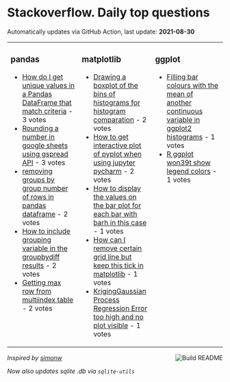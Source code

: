 # Stackoverflow. Daily top questions 

Automatically updates via GitHub Action, last update: **<!-- date starts -->2021-08-30<!-- date ends -->**


<table><tr><td valign="top" width="33%">

### pandas
<!-- pandas starts -->
* [How do I get unique values in a Pandas DataFrame that match criteria](https://stackoverflow.com/questions/68980221/how-do-i-get-unique-values-in-a-pandas-dataframe-that-match-criteria) - 3 votes
* [Rounding a number in google sheets using gspread API](https://stackoverflow.com/questions/68981780/rounding-a-number-in-google-sheets-using-gspread-api) - 3 votes
* [removing groups by group number of rows in pandas dataframe](https://stackoverflow.com/questions/68985531/removing-groups-by-group-number-of-rows-in-pandas-dataframe) - 2 votes
* [How to include grouping variable in the groupbydiff results](https://stackoverflow.com/questions/68979041/how-to-include-grouping-variable-in-the-groupby-diff-results) - 2 votes
* [Getting max row from multiindex table](https://stackoverflow.com/questions/68987574/getting-max-row-from-multi-index-table) - 2 votes
<!-- pandas ends -->
</td><td valign="top" width="34%">


### matplotlib
<!-- matplotlib starts -->
* [Drawing a boxplot of the bins of histograms for histogram comparation](https://stackoverflow.com/questions/68983675/drawing-a-boxplot-of-the-bins-of-histograms-for-histogram-comparation) - 2 votes
* [How to get interactive plot of pyplot when using jupyter pycharm](https://stackoverflow.com/questions/68987769/how-to-get-interactive-plot-of-pyplot-when-using-jupyter-pycharm) - 2 votes
* [How to display the values on the bar plot for each bar with barh in this case](https://stackoverflow.com/questions/68981242/how-to-display-the-values-on-the-bar-plot-for-each-bar-with-barh-in-this-case) - 1 votes
* [How can I remove certain grid line but keep this tick in matplotlib](https://stackoverflow.com/questions/68980509/how-can-i-remove-certain-grid-line-but-keep-this-tick-in-matplotlib) - 1 votes
* [KrigingGaussian Process Regression Error too high and no plot visible](https://stackoverflow.com/questions/68985348/kriginggaussian-process-regression-error-too-high-and-no-plot-visible) - 1 votes
<!-- matplotlib ends -->
</td><td valign="top" width="34%">


### ggplot
<!-- ggplot2 starts -->
* [Filling bar colours with the mean of another continuous variable in ggplot2 histograms](https://stackoverflow.com/questions/68982823/filling-bar-colours-with-the-mean-of-another-continuous-variable-in-ggplot2-hist) - 1 votes
* [R ggplot won39t show legend colors](https://stackoverflow.com/questions/68989537/r-ggplot-wont-show-legend-colors) - 1 votes
<!-- ggplot2 ends -->
</td></tr></table>

<a href="https://github.com/hp0404/hp0404/actions"><img src="https://github.com/hp0404/hp0404/workflows/Build%20README/badge.svg" align="right" alt="Build README"></a> <p>*Inspired by  [simonw](https://github.com/simonw/simonw)*</p> <p> *Now also updates sqlite .db via `sqlite-utils`* </p>

